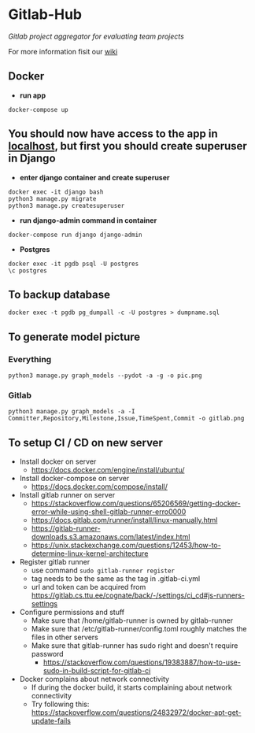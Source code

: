 # Gitlab-Hub

_Gitlab project aggregator for evaluating team projects_

For more information fisit our [wiki](https://cognate.pages.taltech.ee/wiki/)

## Docker
- **run app**
```
docker-compose up
```
You should now have access to the app in [localhost](localhost:8000), but first you should create superuser in Django
--- 
- **enter django container and create superuser**
```
docker exec -it django bash
python3 manage.py migrate
python3 manage.py createsuperuser
```
- **run django-admin command in container**
```
docker-compose run django django-admin
```
- **Postgres**
```
docker exec -it pgdb psql -U postgres
\c postgres
```

## To backup database
```
docker exec -t pgdb pg_dumpall -c -U postgres > dumpname.sql
```

## To generate model picture
### Everything
```
python3 manage.py graph_models --pydot -a -g -o pic.png
```
### Gitlab
```
python3 manage.py graph_models -a -I Committer,Repository,Milestone,Issue,TimeSpent,Commit -o gitlab.png
```

## To setup CI / CD on new server
- Install docker on server
  - https://docs.docker.com/engine/install/ubuntu/
- Install docker-compose on server
  - https://docs.docker.com/compose/install/
- Install gitlab runner on server
  - https://stackoverflow.com/questions/65206569/getting-docker-error-while-using-shell-gitlab-runner-erro0000
  - https://docs.gitlab.com/runner/install/linux-manually.html
  - https://gitlab-runner-downloads.s3.amazonaws.com/latest/index.html
  - https://unix.stackexchange.com/questions/12453/how-to-determine-linux-kernel-architecture
- Register gitlab runner
  - use command `sudo gitlab-runner register`
  - tag needs to be the same as the tag in .gitlab-ci.yml
  - url and token can be acquired from https://gitlab.cs.ttu.ee/cognate/back/-/settings/ci_cd#js-runners-settings
- Configure permissions and stuff
  - Make sure that /home/gitlab-runner is owned by gitlab-runner
  - Make sure that /etc/gitlab-runner/config.toml roughly matches the files in other servers
  - Make sure that gitlab-runner has sudo right and doesn't require password
    - https://stackoverflow.com/questions/19383887/how-to-use-sudo-in-build-script-for-gitlab-ci
- Docker complains about network connectivity
  - If during the docker build, it starts complaining about network connectivity
  - Try following this: https://stackoverflow.com/questions/24832972/docker-apt-get-update-fails
